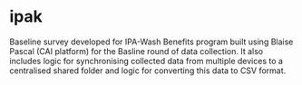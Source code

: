 # ipak
Baseline survey developed for IPA-Wash Benefits program built using Blaise Pascal (CAI platform) for the Basline round of data collection. It also includes logic for synchronising collected data from multiple devices to a centralised shared folder and logic for converting this data to CSV format.

